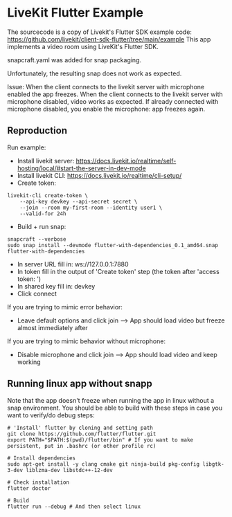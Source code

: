 # LiveKit Flutter Example

The sourcecode is a copy of Livekit's Flutter SDK example code: https://github.com/livekit/client-sdk-flutter/tree/main/example
This app implements a video room using LiveKit's Flutter SDK.

snapcraft.yaml was added for snap packaging.

Unfortunately, the resulting snap does not work as expected.

Issue:
When the client connects to the livekit server with microphone enabled the app freezes.
When the client connects to the livekit server with microphone disabled, video works as expected.
If already connected with microphone disabled, you enable the microphone: app freezes again.

## Reproduction

Run example:

* Install livekit server: https://docs.livekit.io/realtime/self-hosting/local/#start-the-server-in-dev-mode
* Install livekit CLI: https://docs.livekit.io/realtime/cli-setup/
* Create token:
```
livekit-cli create-token \
    --api-key devkey --api-secret secret \
    --join --room my-first-room --identity user1 \
    --valid-for 24h
```
* Build + run snap:
```
snapcraft --verbose
sudo snap install --devmode flutter-with-dependencies_0.1_amd64.snap
flutter-with-dependencies
```
* In server URL fill in: ws://127.0.0.1:7880
* In token fill in the output of 'Create token' step (the token after 'access token: ')
* In shared key fill in: devkey
* Click connect

If you are trying to mimic error behavior:
* Leave default options and click join --> App should load video but freeze almost immediately after

If you are trying to mimic behavior without microphone:
* Disable microphone and click join --> App should load video and keep working

## Running linux app without snapp

Note that the app doesn't freeze when running the app in linux without a snap environment.
You should be able to build with these steps in case you want to verify/do debug steps:
```
# 'Install' flutter by cloning and setting path
git clone https://github.com/flutter/flutter.git
export PATH="$PATH:$(pwd)/flutter/bin" # If you want to make persistent, put in .bashrc (or other profile rc)

# Install dependencies
sudo apt-get install -y clang cmake git ninja-build pkg-config libgtk-3-dev liblzma-dev libstdc++-12-dev

# Check installation
flutter doctor

# Build
flutter run --debug # And then select linux
```